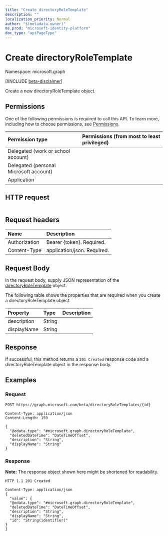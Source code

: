 ```yaml
---
title: "Create directoryRoleTemplate"
description: ""
localization_priority: Normal
author: "$(metadata.owner)"
ms.prod: "microsoft-identity-platform"
doc_type: "apiPageType"
---
```


# Create directoryRoleTemplate

Namespace: microsoft.graph

[!INCLUDE [beta-disclaimer](../../includes/beta-disclaimer.md)]

Create a new directoryRoleTemplate object.

## Permissions

One of the following permissions is required to call this API. To learn more, including how to choose permissions, see [Permissions](/graph/permissions-reference).

| Permission type                        | Permissions (from most to least privileged) |
| :------------------------------------- | :------------------------------------------ |
| Delegated (work or school account)     |                                             |
| Delegated (personal Microsoft account) |                                             |
| Application                            |                                             |

## HTTP request

<!-- {
  "blockType": "ignored"
}
-->

```http

```

## Request headers

| Name          | Description                 |
| :------------ | :-------------------------- |
| Authorization | Bearer {token}. Required.   |
| Content-Type  | application/json. Required. |

## Request Body

In the request body, supply JSON representation of the [directoryRoleTemplate](../resources/-directoryroletemplate.md) object.

<!-- Actions and Functions -->

<!-- CRUD Methods -->

The following table shows the properties that are required when you create a directoryRoleTemplate object.

| Property    | Type   | Description |
| :---------- | :----- | :---------- |
| description | String |             |
| displayName | String |             |

## Response

If successful, this method returns a `201 Created` response code and a directoryRoleTemplate object in the response body.

## Examples

### Request

<!-- {
  "blockType": "request",
  "name": "create_directoryroletemplate"
}
-->

```http
POST https://graph.microsoft.com/beta/directoryRoleTemplates/{id}

Content-Type: application/json
Content-Length: 159

{
  "@odata.type": "#microsoft.graph.directoryRoleTemplate",
  "deletedDateTime": "DateTimeOffset",
  "description": "String",
  "displayName": "String"
}

```

### Response

**Note:** The response object shown here might be shortened for readability.

<!-- {
  "blockType": "response",
  "truncated": true,
  "@odata.type": "Microsoft.DirectoryServices.directoryRoleTemplate"
}
-->

```http
HTTP 1.1 201 Created

Content-Type: application/json
{
  "value": {
  "@odata.type": "#microsoft.graph.directoryRoleTemplate",
  "deletedDateTime": "DateTimeOffset",
  "description": "String",
  "displayName": "String",
  "id": "String(identifier)"
}
}

```
